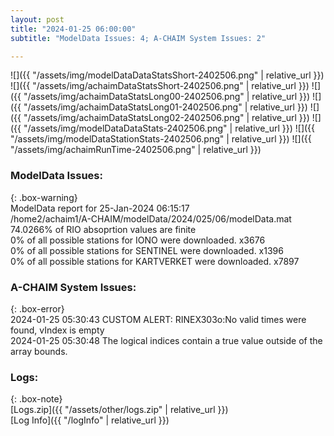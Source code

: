 ```yaml
---
layout: post
title: "2024-01-25 06:00:00"
subtitle: "ModelData Issues: 4; A-CHAIM System Issues: 2"

---
```


![]({{ "/assets/img/modelDataDataStatsShort-2402506.png" | relative_url }})
![]({{ "/assets/img/achaimDataStatsShort-2402506.png" | relative_url }})
![]({{ "/assets/img/achaimDataStatsLong00-2402506.png" | relative_url }})
![]({{ "/assets/img/achaimDataStatsLong01-2402506.png" | relative_url }})
![]({{ "/assets/img/achaimDataStatsLong02-2402506.png" | relative_url }})
![]({{ "/assets/img/modelDataDataStats-2402506.png" | relative_url }})
![]({{ "/assets/img/modelDataStationStats-2402506.png" | relative_url }})
![]({{ "/assets/img/achaimRunTime-2402506.png" | relative_url }})


### ModelData Issues:  
  
{: .box-warning}  
 ModelData report for 25-Jan-2024 06:15:17   
 /home2/achaim1/A-CHAIM/modelData/2024/025/06/modelData.mat   
 74.0266% of RIO absoprtion values are finite   
 0% of all possible stations for IONO were downloaded. x3676   
 0% of all possible stations for SENTINEL were downloaded. x1396   
 0% of all possible stations for KARTVERKET were downloaded. x7897   
  
### A-CHAIM System Issues:  
  
{: .box-error}  
2024-01-25 05:30:43 CUSTOM ALERT: RINEX303o:No valid times were found, vIndex is empty  
2024-01-25 05:30:48 The logical indices contain a true value outside of the array bounds.  

### Logs:  
  
{: .box-note}  
[Logs.zip]({{ "/assets/other/logs.zip" | relative_url }})  
[Log Info]({{ "/logInfo" | relative_url }})  
